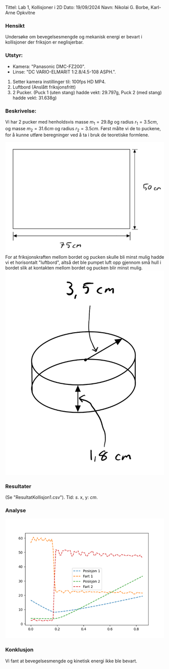 Tittel: Lab 1, Kollisjoner i 2D
Dato: 19/09/2024
Navn: Nikolai G. Borbe, Karl-Arne Opkvitne

### Hensikt
Undersøke om bevegelsesmengde og mekanisk energi er bevart i kollisjoner der friksjon er neglisjerbar.

### Utstyr:
- Kamera: "Panasonic DMC-FZ200".
- Linse: "DC VARIO-ELMARIT 1:2.8/4.5-108 ASPH.".

1. Setter kamera instillinger til: 100fps HD MP4. 
2. Luftbord (Anslått friksjonsfritt)
3. 2 Pucker. (Puck 1 (uten stang) hadde vekt: 29.797g, Puck 2 (med stang) hadde vekt: 31.638g)


### Beskrivelse:

Vi har 2 pucker med henholdsvis masse $m_1=29.8 g$ og radius $r_1 = 3.5 cm$, og masse $m_2=31.6 cm$ og radius $r_2=3.5 cm$. Først målte vi de to puckene, for å kunne utføre beregninger ved å ta i bruk de teoretiske formlene.

![Diagram over bord](./images/bord.jpg "Diagram over bord")
For at friksjonskraften mellom bordet og pucken skulle bli minst mulig hadde vi et horisontalt "luftbord", altså det ble pumpet luft opp gjennom små hull i bordet slik at kontakten mellom bordet og pucken blir minst mulig. 
![Diagram til puck](./images/puck.jpg "Diagram til puck")

### Resultater
(Se "ResultatKollisjon1.csv").
Tid: *s*.
x, y: *cm*.

### Analyse
![figure_1](./images/Figure_1.png)

### Konklusjon
Vi fant at bevegelsesmengde og kinetisk energi ikke ble bevart.